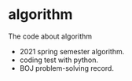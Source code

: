 # algorithm
The code about algorithm

- 2021 spring semester algorithm.
- coding test with python.
- BOJ problem-solving record.

